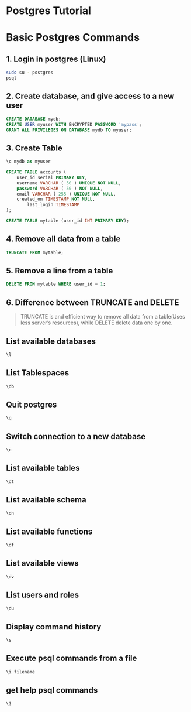 # Postgres Tutorial


# Basic Postgres Commands

## 1. Login in postgres (Linux)

```bash
sudo su - postgres
psql
```

## 2. Create database, and give access to a new user

```sql
CREATE DATABASE mydb;
CREATE USER myuser WITH ENCRYPTED PASSWORD 'mypass';
GRANT ALL PRIVILEGES ON DATABASE mydb TO myuser;
```

## 3. Create Table

```sql
\c mydb as myuser

CREATE TABLE accounts (
    user_id serial PRIMARY KEY,
    username VARCHAR ( 50 ) UNIQUE NOT NULL,
    password VARCHAR ( 50 ) NOT NULL,
    email VARCHAR ( 255 ) UNIQUE NOT NULL,
    created_on TIMESTAMP NOT NULL,
        last_login TIMESTAMP 
);

CREATE TABLE mytable (user_id INT PRIMARY KEY);

```

## 4. Remove all data from a table    

```sql
TRUNCATE FROM mytable;
```

## 5. Remove a line from a table

```sql
DELETE FROM mytable WHERE user_id = 1;
```

## 6. Difference between TRUNCATE and DELETE

>TRUNCATE is and efficient way to remove all data from a table(Uses less server’s resources), while DELETE delete data one by one.


## List available databases

```sql
\l
```

## List Tablespaces

```sql
\db
```

## Quit postgres

```sql
\q
```

## Switch connection to a new database

```sql
\c 
```

## List available tables

```sql
\dt
```

## List available schema

```sql
\dn
```

## List available functions

```sql
\df
```

## List available views

```sql
\dv
```

## List users and roles

```sql
\du
```

## Display command history

```sql
\s
```

## Execute psql commands from a file

```sql
\i filename
```

## get help psql commands

```sql
\?
```


